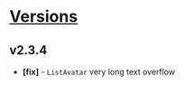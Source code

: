 # [Versions](https://github.com/Tracktor/design-system/releases)

## v2.3.4
- **[fix]** - `ListAvatar` very long text overflow
